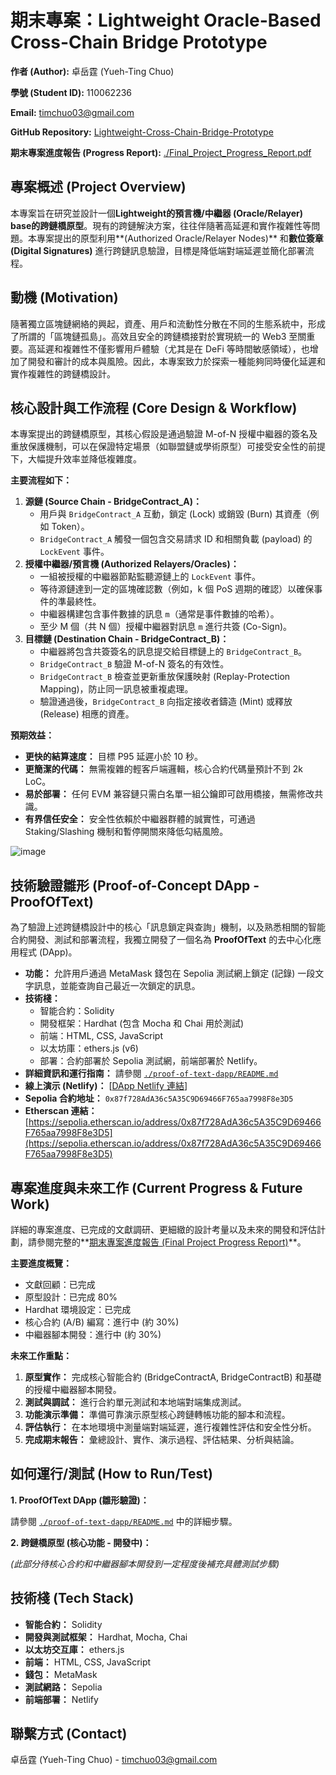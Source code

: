 # 期末專案：Lightweight Oracle-Based Cross-Chain Bridge Prototype

**作者 (Author):** 卓岳霆 (Yueh-Ting Chuo)

**學號 (Student ID):** 110062236

**Email:** timchuo03@gmail.com

**GitHub Repository:** [Lightweight-Cross-Chain-Bridge-Prototype
](https://github.com/TimChuo0416/Lightweight-Cross-Chain-Bridge-Prototype)

**期末專案進度報告 (Progress Report):** [./Final_Project_Progress_Report.pdf](Final_Project_Progress_Report.pdf)

## 專案概述 (Project Overview)

本專案旨在研究並設計一個**Lightweight的預言機/中繼器 (Oracle/Relayer) base的跨鏈橋原型**。現有的跨鏈解決方案，往往伴隨著高延遲和實作複雜性等問題。本專案提出的原型利用**(Authorized Oracle/Relayer Nodes)** 和**數位簽章 (Digital Signatures)** 進行跨鏈訊息驗證，目標是降低端對端延遲並簡化部署流程。

## 動機 (Motivation)

隨著獨立區塊鏈網絡的興起，資產、用戶和流動性分散在不同的生態系統中，形成了所謂的「區塊鏈孤島」。高效且安全的跨鏈橋接對於實現統一的 Web3 至關重要。高延遲和複雜性不僅影響用戶體驗（尤其是在 DeFi 等時間敏感領域），也增加了開發和審計的成本與風險。因此，本專案致力於探索一種能夠同時優化延遲和實作複雜性的跨鏈橋設計。

## 核心設計與工作流程 (Core Design & Workflow)

本專案提出的跨鏈橋原型，其核心假設是通過驗證 M-of-N 授權中繼器的簽名及重放保護機制，可以在保證特定場景（如聯盟鏈或學術原型）可接受安全性的前提下，大幅提升效率並降低複雜度。

**主要流程如下：**

1.  **源鏈 (Source Chain - BridgeContract_A)：**
    * 用戶與 `BridgeContract_A` 互動，鎖定 (Lock) 或銷毀 (Burn) 其資產（例如 Token）。
    * `BridgeContract_A` 觸發一個包含交易請求 ID 和相關負載 (payload) 的 `LockEvent` 事件。
2.  **授權中繼器/預言機 (Authorized Relayers/Oracles)：**
    * 一組被授權的中繼器節點監聽源鏈上的 `LockEvent` 事件。
    * 等待源鏈達到一定的區塊確認數（例如，k 個 PoS 週期的確認）以確保事件的準最終性。
    * 中繼器構建包含事件數據的訊息 `m`（通常是事件數據的哈希）。
    * 至少 M 個（共 N 個）授權中繼器對訊息 `m` 進行共簽 (Co-Sign)。
3.  **目標鏈 (Destination Chain - BridgeContract_B)：**
    * 中繼器將包含共簽簽名的訊息提交給目標鏈上的 `BridgeContract_B`。
    * `BridgeContract_B` 驗證 M-of-N 簽名的有效性。
    * `BridgeContract_B` 檢查並更新重放保護映射 (Replay-Protection Mapping)，防止同一訊息被重複處理。
    * 驗證通過後，`BridgeContract_B` 向指定接收者鑄造 (Mint) 或釋放 (Release) 相應的資產。

**預期效益：**
* **更快的結算速度：** 目標 P95 延遲小於 10 秒。
* **更簡潔的代碼：** 無需複雜的輕客戶端邏輯，核心合約代碼量預計不到 2k LoC。
* **易於部署：** 任何 EVM 兼容鏈只需白名單一組公鑰即可啟用橋接，無需修改共識。
* **有界信任安全：** 安全性依賴於中繼器群體的誠實性，可通過 Staking/Slashing 機制和暫停開關來降低勾結風險。

![image](https://github.com/user-attachments/assets/08fdc541-af49-48dc-a254-8fd2341a3d79)


## 技術驗證雛形 (Proof-of-Concept DApp - ProofOfText)

為了驗證上述跨鏈橋設計中的核心「訊息鎖定與查詢」機制，以及熟悉相關的智能合約開發、測試和部署流程，我獨立開發了一個名為 **ProofOfText** 的去中心化應用程式 (DApp)。

* **功能：** 允許用戶通過 MetaMask 錢包在 Sepolia 測試網上鎖定 (記錄) 一段文字訊息，並能查詢自己最近一次鎖定的訊息。
* **技術棧：**
    * 智能合約：Solidity
    * 開發框架：Hardhat (包含 Mocha 和 Chai 用於測試)
    * 前端：HTML, CSS, JavaScript
    * 以太坊庫：ethers.js (v6)
    * 部署：合約部署於 Sepolia 測試網，前端部署於 Netlify。
* **詳細資訊和運行指南：** 請參閱 [`./proof-of-text-dapp/README.md`](./proof-of-text-dapp/README.md)
* **線上演示 (Netlify)：** [[DApp Netlify 連結](https://6822e3aa7bfc0ad6a88053d4--enchanting-pixie-b6e1c1.netlify.app/)]
* **Sepolia 合約地址：** `0x87f728AdA36c5A35C9D69466F765aa7998F8e3D5`
* **Etherscan 連結：** [https://sepolia.etherscan.io/address/0x87f728AdA36c5A35C9D69466F765aa7998F8e3D5](https://sepolia.etherscan.io/address/0x87f728AdA36c5A35C9D69466F765aa7998F8e3D5)

## 專案進度與未來工作 (Current Progress & Future Work)

詳細的專案進度、已完成的文獻調研、更細緻的設計考量以及未來的開發和評估計劃，請參閱完整的**[期末專案進度報告 (Final Project Progress Report)](./Final_Project_Progress_Report_110062236.pdf)**。

**主要進度概覽：**

* 文獻回顧：已完成
* 原型設計：已完成 80%
* Hardhat 環境設定：已完成
* 核心合約 (A/B) 編寫：進行中 (約 30%)
* 中繼器腳本開發：進行中 (約 30%)


**未來工作重點：**

1.  **原型實作：** 完成核心智能合約 (BridgeContractA, BridgeContractB) 和基礎的授權中繼器腳本開發。
2.  **測試與調試：** 進行合約單元測試和本地端對端集成測試。
3.  **功能演示準備：** 準備可靠演示原型核心跨鏈轉帳功能的腳本和流程。
4.  **評估執行：** 在本地環境中測量端對端延遲，進行複雜性評估和安全性分析。
5.  **完成期末報告：** 彙總設計、實作、演示過程、評估結果、分析與結論。

## 如何運行/測試 (How to Run/Test)

**1. ProofOfText DApp (雛形驗證)：**

   請參閱 [`./proof-of-text-dapp/README.md`](./proof-of-text-dapp/README.md) 中的詳細步驟。

**2. 跨鏈橋原型 (核心功能 - 開發中)：**

   *(此部分待核心合約和中繼器腳本開發到一定程度後補充具體測試步驟)*

## 技術棧 (Tech Stack)

* **智能合約：** Solidity
* **開發與測試框架：** Hardhat, Mocha, Chai
* **以太坊交互庫：** ethers.js
* **前端：** HTML, CSS, JavaScript
* **錢包：** MetaMask
* **測試網路：** Sepolia
* **前端部署：** Netlify

## 聯繫方式 (Contact)

卓岳霆 (Yueh-Ting Chuo) - timchuo03@gmail.com

